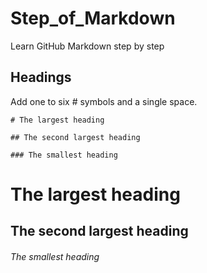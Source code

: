 # Step_of_Markdown
Learn GitHub Markdown step by step

## Headings
Add one to six # symbols and a single space.

`# The largest heading`

`## The second largest heading`

`### The smallest heading`
# The largest heading
## The second largest heading
###### The smallest heading

